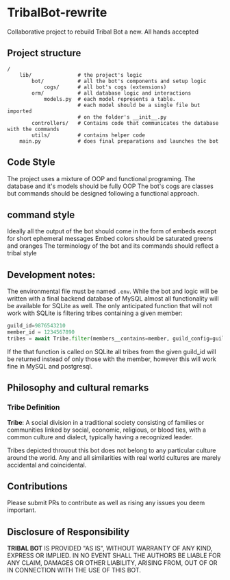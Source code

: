 # TribalBot-rewrite

Collaborative project to rebuild Tribal Bot a new.
All hands accepted

## Project structure

```
/
    lib/               # the project's logic
        bot/           # all the bot's components and setup logic
            cogs/      # all bot's cogs (extensions)
        orm/           # all database logic and interactions
            models.py  # each model represents a table. 
                       # each model should be a single file but imported 
                       # on the folder's __init__.py
        controllers/   # Contains code that communicates the database with the commands
        utils/         # contains helper code
    main.py            # does final preparations and launches the bot
```

## Code Style

The project uses a mixture of OOP and functional programing.
The database and it's models should be fully OOP
The bot's cogs are classes but commands should be designed following a functional approach.

## command style

Ideally all the output of the bot should come in the form of embeds except for short ephemeral messages
Embed colors should be saturated greens and oranges
The terminology of the bot and its commands should reflect a tribal style

## Development notes:

The environmental file must be named `.env`. While the bot and logic will be written with a final backend
database of MySQL almost all functionality will be available for SQLite as well. The only anticipated function 
that will not work with SQLite is filtering tribes containing a given member:
```py
guild_id=9876543210
member_id = 1234567890
tribes = await Tribe.filter(members__contains=member, guild_config=guild_id)
```
If the that function is called on SQLite all tribes from the given guild_id will be returned instead of only those with the member, however this will work fine in MySQL and postgresql.


## Philosophy and cultural remarks

### Tribe Definition

**Tribe**: A social division in a traditional society consisting of families or communities linked by social, economic, religious, or blood ties, with a common culture and dialect, typically having a recognized leader.

Tribes depicted throuout this bot does not belong to any particular culture around the world. Any and all similarities with real world cultures are marely accidental and coincidental. 

## Contributions

Please submit PRs to contribute as well as rising any issues you deem important. 

## Disclosure of Responsibility

**TRIBAL BOT** IS PROVIDED "AS IS", WITHOUT WARRANTY OF ANY KIND, EXPRESS OR IMPLIED. IN NO EVENT SHALL THE AUTHORS BE LIABLE FOR ANY CLAIM, DAMAGES OR OTHER LIABILITY, ARISING FROM, OUT OF OR IN CONNECTION WITH THE USE OF THIS BOT.
